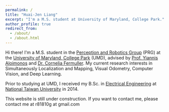 ```yaml
---
permalink: /
title: "Huai-Jen Liang"
excerpt: "I'm a M.S. student at University of Maryland, College Park."
author_profile: true
redirect_from: 
  - /about/
  - /about.html
---
```


Hi there! I'm a M.S. student in the [Perception and Robotics Group](http://prg.cs.umd.edu/) (PRG) at the [University of Maryland, College Park](https://www.umd.edu/) (UMD), advised by [Prof. Yiannis Aloimonos](http://www.cfar.umd.edu/~yiannis/) and [Dr. Cornelia Fermuller](http://www.cfar.umd.edu/~fer/). My current research interests in Simultaneously Localization and Mapping, Visual Odometry, Computer Vision, and Deep Learning.

Prior to studying at UMD, I received my B.Sc. in [Electrical Engineering](http://www.ee.ntu.edu.tw/en/) at [National Taiwan University](http://www.ntu.edu.tw/english/index.html) in 2014.

This website is still under construction. If you want to contact me, please contact me at r81810g at gmail.com
